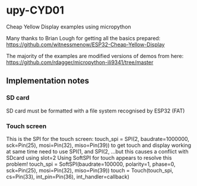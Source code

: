 # upy-CYD01

Cheap Yellow Display examples using micropython

Many thanks to Brian Lough for getting all the basics prepared:
https://github.com/witnessmenow/ESP32-Cheap-Yellow-Display

The majority of the examples are modified versions of demos from here:
https://github.com/rdagger/micropython-ili9341/tree/master

## Implementation notes

### SD card

SD card must be formatted with a file system recognised by ESP32 (FAT)

### Touch screen

This is the SPI for the touch screen:
touch_spi = SPI(2, baudrate=1000000, sck=Pin(25), mosi=Pin(32), miso=Pin(39))
to get touch and display working at same time need to use SPI(1, and SPI(2, ...but this causes a conflict with SDcard using slot=2
Using SoftSPI for touch appears to resolve this problem!
touch_spi = SoftSPI(baudrate=100000, polarity=1, phase=0, sck=Pin(25), mosi=Pin(32), miso=Pin(39))
touch = Touch(touch_spi, cs=Pin(33), int_pin=Pin(36), int_handler=callback)
